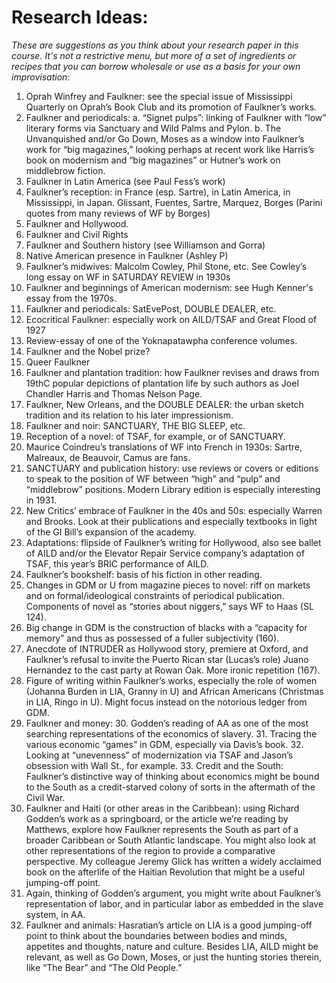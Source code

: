 # Research Ideas:

*These are suggestions as you think about your research paper in this course. It's not a restrictive menu, but more of a set of ingredients or recipes that you can borrow wholesale or use as a basis for your own improvisation*:

1.	Oprah Winfrey and Faulkner: see the special issue of Mississippi Quarterly on Oprah’s Book Club and its promotion of Faulkner’s works.
2.	Faulkner and periodicals:
a.	“Signet pulps”: linking of Faulkner with “low” literary forms via Sanctuary and Wild Palms and Pylon.
b.	The Unvanquished and/or Go Down, Moses as a window into Faulkner’s work for “big magazines,” looking perhaps at recent work like Harris’s book on modernism and “big magazines” or Hutner’s work on middlebrow fiction.
3.	Faulkner in Latin America (see Paul Fess’s work)
4.	Faulkner’s reception: in France (esp. Sartre), in Latin America, in Mississippi, in Japan. Glissant, Fuentes, Sartre, Marquez, Borges (Parini quotes from many reviews of WF by Borges)
5.	Faulkner and Hollywood.
6.	Faulkner and Civil Rights
7.	Faulkner and Southern history (see Williamson and Gorra)
8.	Native American presence in Faulkner (Ashley P)
9.	Faulkner’s midwives: Malcolm Cowley, Phil Stone, etc. See Cowley’s long essay on WF in SATURDAY REVIEW in 1930s
10.	Faulkner and beginnings of American modernism: see Hugh Kenner's essay from the 1970s.
11.	Faulkner and periodicals: SatEvePost, DOUBLE DEALER, etc.
12.	Ecocritical Faulkner: especially work on AILD/TSAF and Great Flood of 1927
13.	Review-essay of one of the Yoknapatawpha conference volumes.
14.	Faulkner and the Nobel prize?
15.	Queer Faulkner
16.	Faulkner and plantation tradition: how Faulkner revises and draws from 19thC popular depictions of plantation life by such authors as Joel Chandler Harris and Thomas Nelson Page.
17.	Faulkner, New Orleans, and the DOUBLE DEALER: the urban sketch tradition and its relation to his later impressionism.
18.	Faulkner and noir: SANCTUARY, THE BIG SLEEP, etc.
19.	Reception of a novel: of TSAF, for example, or of SANCTUARY.
20.	Maurice Coindreu’s translations of WF into French in 1930s: Sartre, Malreaux, de Beauvoir, Camus are fans.
21.	SANCTUARY and publication history: use reviews or covers or editions to speak to the position of WF between “high” and “pulp” and “middlebrow” positions. Modern Library edition is especially interesting in 1931.
22.	New Critics’ embrace of Faulkner in the 40s and 50s: especially Warren and Brooks. Look at their publications and especially textbooks in light of the GI Bill’s expansion of the academy.
23.	Adaptations: flipside of Faulkner’s writing for Hollywood, also see ballet of AILD and/or the Elevator Repair Service company’s adaptation of TSAF, this year’s BRIC performance of AILD.
24.	Faulkner’s bookshelf: basis of his fiction in other reading.
25.	Changes in GDM or U from magazine pieces to novel: riff on markets and on formal/ideological constraints of periodical publication. Components of novel as “stories about niggers,” says WF to Haas (SL 124).
26.	Big change in GDM is the construction of blacks with a “capacity for memory” and thus as possessed of a fuller subjectivity (160).
27.	Anecdote of INTRUDER as Hollywood story, premiere at Oxford, and Faulkner’s refusal to invite the Puerto Rican star (Lucas’s role) Juano Hernandez to the cast party at Rowan Oak. More ironic repetition (167).
28.	Figure of writing within Faulkner’s works, especially the role of women (Johanna Burden in LIA, Granny in U) and African Americans (Christmas in LIA, Ringo in U). Might focus instead on the notorious ledger from GDM.
29.	Faulkner and money:
	30. Godden’s reading of AA as one of the most searching representations of the economics of slavery.
	31. Tracing the various economic “games” in GDM, especially via Davis’s book.
	32. Looking at “unevenness” of modernization via TSAF and Jason’s obsession with Wall St., for example.
	33. Credit and the South: Faulkner’s distinctive way of thinking about economics might be bound to the South as a credit-starved colony of sorts in the aftermath of the Civil War.
30.	Faulkner and Haiti (or other areas in the Caribbean): using Richard Godden’s work as a springboard, or the article we’re reading by Matthews, explore how Faulkner represents the South as part of a broader Caribbean or South Atlantic landscape. You might also look at other representations of the region to provide a comparative perspective. My colleague Jeremy Glick has written a widely acclaimed book on the afterlife of the Haitian Revolution that might be a useful jumping-off point.
31.	Again, thinking of Godden’s argument, you might write about Faulkner’s representation of labor, and in particular labor as embedded in the slave system, in AA.
32.	Faulkner and animals: Hasratian’s article on LIA is a good jumping-off point to think about the boundaries between bodies and minds, appetites and thoughts, nature and culture. Besides LIA, AILD might be relevant, as well as Go Down, Moses, or just the hunting stories therein, like “The Bear” and “The Old People.”
